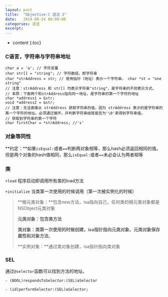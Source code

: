 ```yaml
---
layout: post
title:  "Objective-C 语法 2"
date:   2014-08-24 00:00:00
categories: 语法
excerpt: 
---
```


* content
{:toc}


### C语言，字符串与字符串地址

````
char a = 'a'; // 字符变量
char str[] = "string"; // 字符数组，即字符串
char *strAddress = str; // 使用指针（地址）表示一个字符串， char *st = "one string"
// 注意：strAddress 和 str[] 均表示字符串"string"，是字符串的不同表示方式。
// 本质：下面两个和strAddress指向同一地址，是字符串的第一个字符的地址
char *address1 = &str;
void *address2 = &str;
// 注意：无法直接从 strAddress 获取字符串的值，因为 strAddress 表示的是字符串的第一个字符的地址。必须通过循环，并判断字符串结尾是否为'\0'来得到字符串值。
// 获取到字符串的第一个字符
char firstChar = *strAddress; //'s'
````

### 对象等同性

**约定：**如果`isEqual:`或者`==`判断两对象相等，那么hash必须返回相同的值。但是两个对象的hash值相同，那么`isEqual:`或者`==`未必会认为两者相等


### 类

`+load` 程序启动即调用所有类的load方法

`+initialize` 当类第一次使用的时候调用（第一次被实例化的时候）

> **根元类对象：**包含new方法，isa指向自己，任何类的根元类对象都是NSObject元类对象
> 
> **元类对象：**包含**类方法**
> 
> **类对象：**类第一次使用的时候创建，isa指针指向元类对象，元类对象保存**属性和对象方法**。
> 
> **实例对象：**通过类对象创建，isa指针指向类对象
> 

### SEL

通过`@selector`函数可以找到方法的地址。

`- (BOOL)respondsToSelector:(SEL)aSelector`

`- (id)performSelector:(SEL)aSelector;`